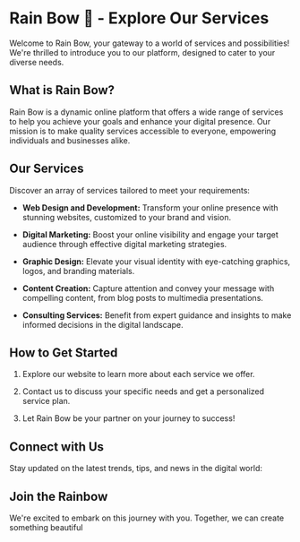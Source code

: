 # Rain Bow 🌈 - Explore Our Services

Welcome to Rain Bow, your gateway to a world of services and possibilities! We're thrilled to introduce you to our platform, designed to cater to your diverse needs. 

## What is Rain Bow?

Rain Bow is a dynamic online platform that offers a wide range of services to help you achieve your goals and enhance your digital presence. Our mission is to make quality services accessible to everyone, empowering individuals and businesses alike.

## Our Services

Discover an array of services tailored to meet your requirements:

- **Web Design and Development:** Transform your online presence with stunning websites, customized to your brand and vision.

- **Digital Marketing:** Boost your online visibility and engage your target audience through effective digital marketing strategies.

- **Graphic Design:** Elevate your visual identity with eye-catching graphics, logos, and branding materials.

- **Content Creation:** Capture attention and convey your message with compelling content, from blog posts to multimedia presentations.

- **Consulting Services:** Benefit from expert guidance and insights to make informed decisions in the digital landscape.

## How to Get Started

1. Explore our website to learn more about each service we offer.

2. Contact us to discuss your specific needs and get a personalized service plan.

3. Let Rain Bow be your partner on your journey to success!

## Connect with Us

Stay updated on the latest trends, tips, and news in the digital world:

## Join the Rainbow

We're excited to embark on this journey with you. Together, we can create something beautiful
